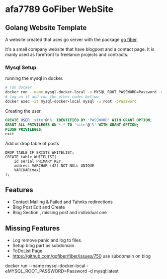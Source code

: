 # afa7789 GoFiber WebSite
## Golang Website Template

A website created that uses go server with the package [go fiber](https://gofiber.io/).

It's a small company website that have blogpost and a contact page.
It is manly used as forefront to freelance projects and contracts.

### Mysql Setup

running the mysql in docker.
```sh
# run docker
docker run --name mysql-docker-local -e MYSQL_ROOT_PASSWORD=Password -d mysql:latest
# log on it and run the other codes bellow
docker exec -it mysql-docker-local mysql -u root -pPassword
```

Creating the user
```sql
CREATE USER 'site'@'%' IDENTIFIED BY 'PASSWORD' WITH GRANT OPTION;
GRANT ALL PRIVILEGES ON *.* TO 'site'@'%' WITH GRANT OPTION;
FLUSH PRIVILEGES;
exit
```

Add or drop table of posts
```
DROP TABLE IF EXISTS WHITELIST;
CREATE table WHITELIST(
    id serial PRIMARY KEY,
    address VARCHAR (42) NOT NULL UNIQUE
    VARCHAR(max)
);
```

## Features
- Contact Mailing & Failed and Tahnks redirections
- Blog Post Edit and Create
- Blog Section ,  missing post and individual one
  
## Missing Features
- Log remove panic and log to files.
- Setup blog part as subdomain.
- ToDoList Page
- https://github.com/gofiber/fiber/issues/750 use subdomain on blog

docker run --name mysql-docker-local -eMYSQL_ROOT_PASSWORD=Password -d mysql:latest
